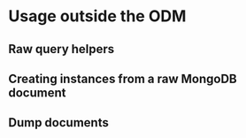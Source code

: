 # Usage outside the ODM

## Raw query helpers

## Creating instances from a raw MongoDB document

## Dump documents
